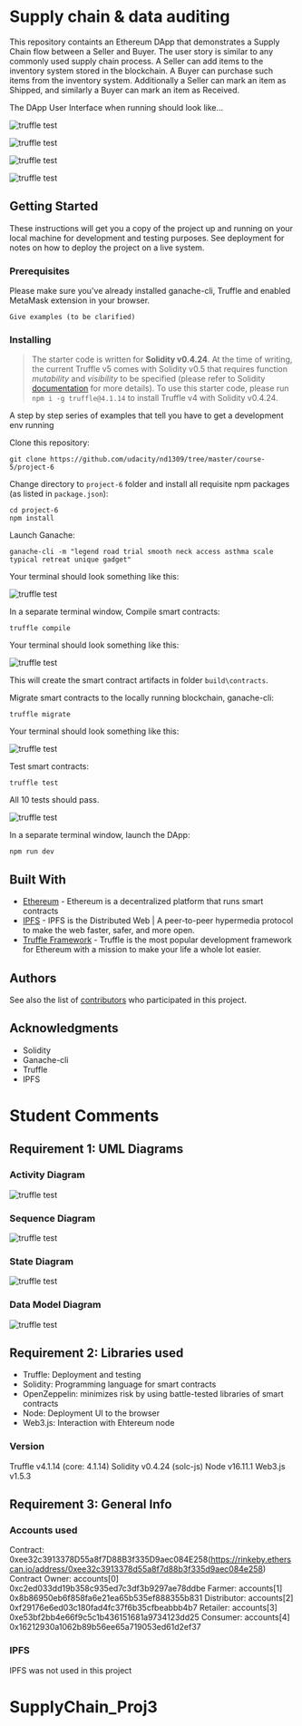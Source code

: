 # Supply chain & data auditing

This repository containts an Ethereum DApp that demonstrates a Supply Chain flow between a Seller and Buyer. The user story is similar to any commonly used supply chain process. A Seller can add items to the inventory system stored in the blockchain. A Buyer can purchase such items from the inventory system. Additionally a Seller can mark an item as Shipped, and similarly a Buyer can mark an item as Received.

The DApp User Interface when running should look like...

![truffle test](images/ftc_product_overview.png)

![truffle test](images/ftc_farm_details.png)

![truffle test](images/ftc_product_details.png)

![truffle test](images/ftc_transaction_history.png)


## Getting Started

These instructions will get you a copy of the project up and running on your local machine for development and testing purposes. See deployment for notes on how to deploy the project on a live system.

### Prerequisites

Please make sure you've already installed ganache-cli, Truffle and enabled MetaMask extension in your browser.

```
Give examples (to be clarified)
```

### Installing

> The starter code is written for **Solidity v0.4.24**. At the time of writing, the current Truffle v5 comes with Solidity v0.5 that requires function *mutability* and *visibility* to be specified (please refer to Solidity [documentation](https://docs.soliditylang.org/en/v0.5.0/050-breaking-changes.html) for more details). To use this starter code, please run `npm i -g truffle@4.1.14` to install Truffle v4 with Solidity v0.4.24. 

A step by step series of examples that tell you have to get a development env running

Clone this repository:

```
git clone https://github.com/udacity/nd1309/tree/master/course-5/project-6
```

Change directory to ```project-6``` folder and install all requisite npm packages (as listed in ```package.json```):

```
cd project-6
npm install
```

Launch Ganache:

```
ganache-cli -m "legend road trial smooth neck access asthma scale typical retreat unique gadget"
```

Your terminal should look something like this:

![truffle test](images/ganache-cli.png)

In a separate terminal window, Compile smart contracts:

```
truffle compile
```

Your terminal should look something like this:

![truffle test](images/truffle_compile.png)

This will create the smart contract artifacts in folder ```build\contracts```.

Migrate smart contracts to the locally running blockchain, ganache-cli:

```
truffle migrate
```

Your terminal should look something like this:

![truffle test](images/truffle_migrate.png)

Test smart contracts:

```
truffle test
```

All 10 tests should pass.

![truffle test](images/truffle_test.png)

In a separate terminal window, launch the DApp:

```
npm run dev
```

## Built With

* [Ethereum](https://www.ethereum.org/) - Ethereum is a decentralized platform that runs smart contracts
* [IPFS](https://ipfs.io/) - IPFS is the Distributed Web | A peer-to-peer hypermedia protocol
to make the web faster, safer, and more open.
* [Truffle Framework](http://truffleframework.com/) - Truffle is the most popular development framework for Ethereum with a mission to make your life a whole lot easier.


## Authors

See also the list of [contributors](https://github.com/your/project/contributors.md) who participated in this project.

## Acknowledgments

* Solidity
* Ganache-cli
* Truffle
* IPFS

# Student Comments

## Requirement 1: UML Diagrams

### Activity Diagram
![truffle test](/images/ActivityDiagram.png)

### Sequence Diagram
![truffle test](/images/SequenceDiagram.png)
### State Diagram
![truffle test](images/StateDiagram.png)
### Data Model Diagram 
![truffle test](/images/DataModel.png)

## Requirement 2: Libraries used
- Truffle: Deployment and testing
- Solidity: Programming language for smart contracts
- OpenZeppelin: minimizes risk by using battle-tested libraries of smart contracts
- Node: Deployment UI to the browser
- Web3.js: Interaction with Ehtereum node

### Version
Truffle v4.1.14 (core: 4.1.14)
Solidity v0.4.24 (solc-js)
Node v16.11.1
Web3.js v1.5.3

## Requirement 3: General Info

### Accounts used
Contract: 0xee32c3913378D55a8f7D88B3f335D9aec084E258(https://rinkeby.etherscan.io/address/0xee32c3913378d55a8f7d88b3f335d9aec084e258)
Contract Owner: accounts[0]  0xc2ed033dd19b358c935ed7c3df3b9297ae78ddbe
Farmer: accounts[1]  0x8b86950eb6f858fa6e21ea65b535ef888355b831
Distributor: accounts[2]  0xf29176e6ed03c180fad4fc37f6b35cfbeabbb4b7
Retailer: accounts[3]  0xe53bf2bb4e66f9c5c1b436151681a9734123dd25
Consumer: accounts[4]  0x16212930a1062b89b56ee65a719053ed61d2ef37

### IPFS
IPFS was not used in this project

# SupplyChain_Proj3

